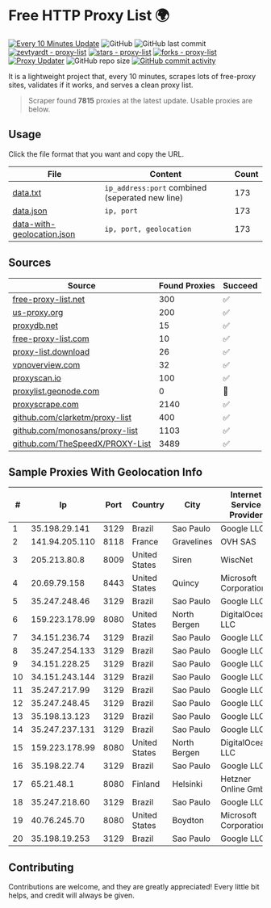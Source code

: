 
# Free HTTP Proxy List 🌍

[![Every 10 Minutes Update](https://github.com/mertguvencli/http-proxy-list/actions/workflows/main.yml/badge.svg?branch=main)](https://github.com/mertguvencli/http-proxy-list/actions/workflows/main.yml)
![GitHub](https://img.shields.io/github/license/mertguvencli/http-proxy-list)
![GitHub last commit](https://img.shields.io/github/last-commit/mertguvencli/http-proxy-list)
[![zevtyardt - proxy-list](https://img.shields.io/static/v1?label=zevtyardt&message=proxy-list&color=blue&logo=github)](https://github.com/zevtyardt/proxy-list "Go to GitHub repo")
[![stars - proxy-list](https://img.shields.io/github/stars/zevtyardt/proxy-list?style=social)](https://github.com/zevtyardt/proxy-list)
[![forks - proxy-list](https://img.shields.io/github/forks/zevtyardt/proxy-list?style=social)](https://github.com/zevtyardt/proxy-list)
[![Proxy Updater](https://github.com/zevtyardt/proxy-list/workflows/Proxy%20Updater/badge.svg)](https://github.com/zevtyardt/proxy-list/actions?query=workflow:"Proxy+Updater")
![GitHub repo size](https://img.shields.io/github/repo-size/zevtyardt/proxy-list)
[![GitHub commit activity](https://img.shields.io/github/commit-activity/m/zevtyardt/proxy-list?logo=commits)](https://github.com/zevtyardt/proxy-list/commits/main)

It is a lightweight project that, every 10 minutes, scrapes lots of free-proxy sites, validates if it works, and serves a clean proxy list.

> Scraper found **7815** proxies at the latest update. Usable proxies are below.

## Usage

Click the file format that you want and copy the URL.

|File|Content|Count|
|----|-------|-----|
|[data.txt](https://raw.githubusercontent.com/mertguvencli/http-proxy-list/main/proxy-list/data.txt)|`ip_address:port` combined (seperated new line)|173|
|[data.json](https://raw.githubusercontent.com/mertguvencli/http-proxy-list/main/proxy-list/data.json)|`ip, port`|173|
|[data-with-geolocation.json](https://raw.githubusercontent.com/mertguvencli/http-proxy-list/main/proxy-list/data-with-geolocation.json)|`ip, port, geolocation`|173|

## Sources

|Source|Found Proxies|Succeed|
|------|-------------|-------|
|[free-proxy-list.net](https://free-proxy-list.net)|300|✅|
|[us-proxy.org](https://www.us-proxy.org)|200|✅|
|[proxydb.net](http://proxydb.net)|15|✅|
|[free-proxy-list.com](https://free-proxy-list.com/?page=&port=&type%5B%5D=http&type%5B%5D=https&up_time=0&search=Search)|10|✅|
|[proxy-list.download](https://www.proxy-list.download/HTTP)|26|✅|
|[vpnoverview.com](https://vpnoverview.com/privacy/anonymous-browsing/free-proxy-servers)|32|✅|
|[proxyscan.io](https://www.proxyscan.io)|100|✅|
|[proxylist.geonode.com](https://proxylist.geonode.com/api/proxy-list?limit=300&page=1&sort_by=lastChecked&sort_type=desc&protocols=http,https)|0|🚫|
|[proxyscrape.com](https://api.proxyscrape.com/v2/?request=displayproxies&protocol=http&timeout=10000&country=all&ssl=all&anonymity=all)|2140|✅|
|[github.com/clarketm/proxy-list](https://raw.githubusercontent.com/clarketm/proxy-list/master/proxy-list-raw.txt)|400|✅|
|[github.com/monosans/proxy-list](https://raw.githubusercontent.com/monosans/proxy-list/main/proxies/http.txt)|1103|✅|
|[github.com/TheSpeedX/PROXY-List](https://raw.githubusercontent.com/TheSpeedX/PROXY-List/master/http.txt)|3489|✅|


## Sample Proxies With Geolocation Info

|#|Ip|Port|Country|City|Internet Service Provider|
|-|--|----|-------|----|-------------------------|
|1|35.198.29.141|3129|Brazil|Sao Paulo|Google LLC|
|2|141.94.205.110|8118|France|Gravelines|OVH SAS|
|3|205.213.80.8|8009|United States|Siren|WiscNet|
|4|20.69.79.158|8443|United States|Quincy|Microsoft Corporation|
|5|35.247.248.46|3129|Brazil|Sao Paulo|Google LLC|
|6|159.223.178.99|8080|United States|North Bergen|DigitalOcean, LLC|
|7|34.151.236.74|3129|Brazil|Sao Paulo|Google LLC|
|8|35.247.254.133|3129|Brazil|Sao Paulo|Google LLC|
|9|34.151.228.25|3129|Brazil|Sao Paulo|Google LLC|
|10|34.151.243.144|3129|Brazil|Sao Paulo|Google LLC|
|11|35.247.217.99|3129|Brazil|Sao Paulo|Google LLC|
|12|35.247.248.45|3129|Brazil|Sao Paulo|Google LLC|
|13|35.198.13.123|3129|Brazil|Sao Paulo|Google LLC|
|14|35.247.237.131|3129|Brazil|Sao Paulo|Google LLC|
|15|159.223.178.99|8080|United States|North Bergen|DigitalOcean, LLC|
|16|35.198.22.74|3129|Brazil|Sao Paulo|Google LLC|
|17|65.21.48.1|8080|Finland|Helsinki|Hetzner Online GmbH|
|18|35.247.218.60|3129|Brazil|Sao Paulo|Google LLC|
|19|40.76.245.70|8080|United States|Boydton|Microsoft Corporation|
|20|35.198.19.253|3129|Brazil|Sao Paulo|Google LLC|



## Contributing

Contributions are welcome, and they are greatly appreciated! Every
little bit helps, and credit will always be given.

